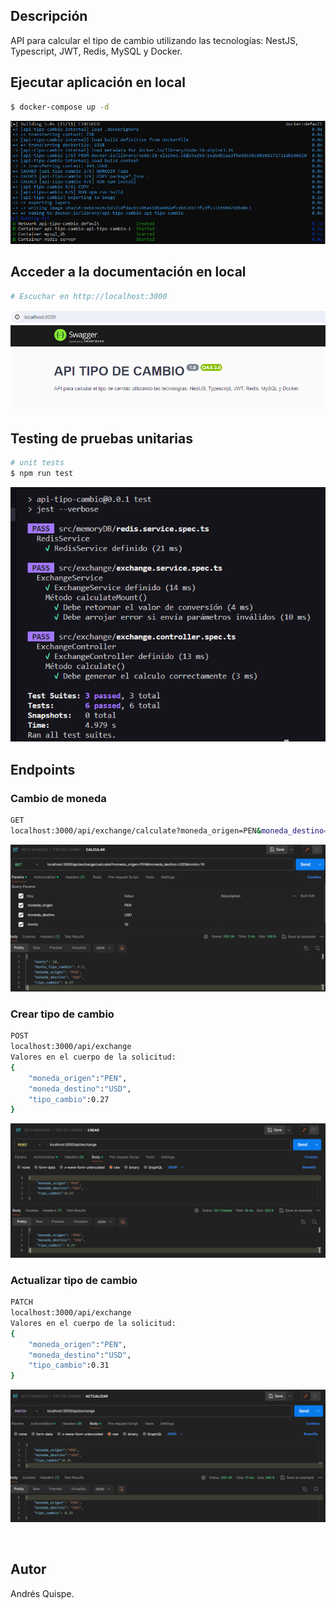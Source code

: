 ## Descripción

API para calcular el tipo de cambio utilizando las tecnologías: NestJS, Typescript, JWT, Redis, MySQL y Docker.

## Ejecutar aplicación en local

```bash
$ docker-compose up -d
```
![Ejecutando docker en local](./images/docker_run.png)
<br/>

## Acceder a la documentación en local

```bash
# Escuchar en http://localhost:3000
```
![Documentación de la api](./images/documentacion.png)
<br/>

## Testing de pruebas unitarias

```bash
# unit tests
$ npm run test
```

![Captura de testing](./images/test_unitario.png)
<br/>

## Endpoints

### Cambio de moneda

```bash
GET
localhost:3000/api/exchange/calculate?moneda_origen=PEN&moneda_destino=USD&monto=10
```

![Endpoint Calcular tipo de cambio](./images/calcular_endpoint.png)

### Crear tipo de cambio

```bash
POST
localhost:3000/api/exchange
Valores en el cuerpo de la solicitud:
{
	"moneda_origen":"PEN",
	"moneda_destino":"USD",
	"tipo_cambio":0.27
}
```

![Endpoint Crear tipo de cambio](./images/crear_endpoint.png)

### Actualizar tipo de cambio

```bash
PATCH
localhost:3000/api/exchange
Valores en el cuerpo de la solicitud:
{
    "moneda_origen":"PEN",
    "moneda_destino":"USD",
    "tipo_cambio":0.31
}
```

![Endpoint Actualizar tipo de cambio](./images/actualizar_endpoint.png)


<br/>

## Autor
Andrés Quispe.